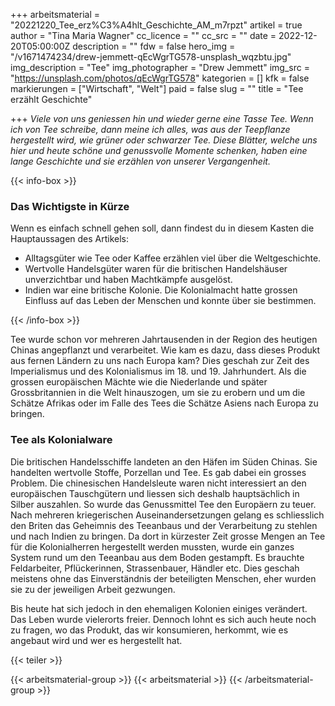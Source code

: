 +++
arbeitsmaterial = "20221220_Tee_erz%C3%A4hlt_Geschichte_AM_m7rpzt"
artikel = true
author = "Tina Maria Wagner"
cc_licence = ""
cc_src = ""
date = 2022-12-20T05:00:00Z
description = ""
fdw = false
hero_img = "/v1671474234/drew-jemmett-qEcWgrTG578-unsplash_wqzbtu.jpg"
img_description = "Tee"
img_photographer = "Drew Jemmett"
img_src = "https://unsplash.com/photos/qEcWgrTG578"
kategorien = []
kfk = false
markierungen = ["Wirtschaft", "Welt"]
paid = false
slug = ""
title = "Tee erzählt Geschichte"

+++
_Viele von uns geniessen hin und wieder gerne eine Tasse Tee. Wenn ich von Tee schreibe, dann meine ich alles, was aus der Teepflanze hergestellt wird, wie grüner oder schwarzer Tee. Diese Blätter, welche uns hier und heute schöne und genussvolle Momente schenken, haben eine lange Geschichte und sie erzählen von unserer Vergangenheit._


{{< info-box >}} <h3>Das Wichtigste in Kürze</h3>

<p>Wenn es einfach schnell gehen soll, dann findest du in diesem Kasten die Hauptaussagen des Artikels:</p>

<ul>

<li>Alltagsgüter wie Tee oder Kaffee erzählen viel über die Weltgeschichte.</li>

<li>Wertvolle Handelsgüter waren für die britischen Handelshäuser unverzichtbar und haben Machtkämpfe ausgelöst.</li>

<li>Indien war eine britische Kolonie. Die Kolonialmacht hatte grossen Einfluss auf das Leben der Menschen und konnte über sie bestimmen.</li>

</ul> {{< /info-box >}}

Tee wurde schon vor mehreren Jahrtausenden in der Region des heutigen Chinas angepflanzt und verarbeitet. Wie kam es dazu, dass dieses Produkt aus fernen Ländern zu uns nach Europa kam? Dies geschah zur Zeit des Imperialismus und des Kolonialismus im 18. und 19. Jahrhundert. Als die grossen europäischen Mächte wie die Niederlande und später Grossbritannien in die Welt hinauszogen, um sie zu erobern und um die Schätze Afrikas oder im Falle des Tees die Schätze Asiens nach Europa zu bringen.

### Tee als Kolonialware

Die britischen Handelsschiffe landeten an den Häfen im Süden Chinas. Sie handelten wertvolle Stoffe, Porzellan und Tee. Es gab dabei ein grosses Problem. Die chinesischen Handelsleute waren nicht interessiert an den europäischen Tauschgütern und liessen sich deshalb hauptsächlich in Silber auszahlen. So wurde das Genussmittel Tee den Europäern zu teuer. Nach mehreren kriegerischen Auseinandersetzungen gelang es schliesslich den Briten das Geheimnis des Teeanbaus und der Verarbeitung zu stehlen und nach Indien zu bringen. Da dort in kürzester Zeit grosse Mengen an Tee für die Kolonialherren hergestellt werden mussten, wurde ein ganzes System rund um den Teeanbau aus dem Boden gestampft. Es brauchte Feldarbeiter, Pflückerinnen, Strassenbauer, Händler etc. Dies geschah meistens ohne das Einverständnis der beteiligten Menschen, eher wurden sie zu der jeweiligen Arbeit gezwungen.

Bis heute hat sich jedoch in den ehemaligen Kolonien einiges verändert. Das Leben wurde vielerorts freier. Dennoch lohnt es sich auch heute noch zu fragen, wo das Produkt, das wir konsumieren, herkommt, wie es angebaut wird und wer es hergestellt hat.

{{< teiler >}}

{{< arbeitsmaterial-group >}} {{< arbeitsmaterial >}} {{< /arbeitsmaterial-group >}}
